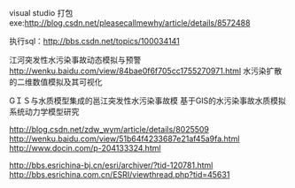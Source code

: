  
visual studio 打包exe:http://blog.csdn.net/pleasecallmewhy/article/details/8572488

执行sql：http://bbs.csdn.net/topics/100034141

江河突发性水污染事故动态模拟与预警
http://wenku.baidu.com/view/84bae0f6f705cc1755270971.html
水污染扩散的二维数值模拟及其可视化

GＩＳ与水质模型集成的邕江突发性水污染事故模
基于GIS的水污染事故水质模拟系统动力学模型研究

http://blog.csdn.net/zdw_wym/article/details/8025509
http://wenku.baidu.com/view/51b64f4233687e21af45a9fa.html
http://www.docin.com/p-204133324.html


http://bbs.esrichina-bj.cn/esri/archiver/?tid-120781.html
http://bbs.esrichina.com.cn/ESRI/viewthread.php?tid=45631
